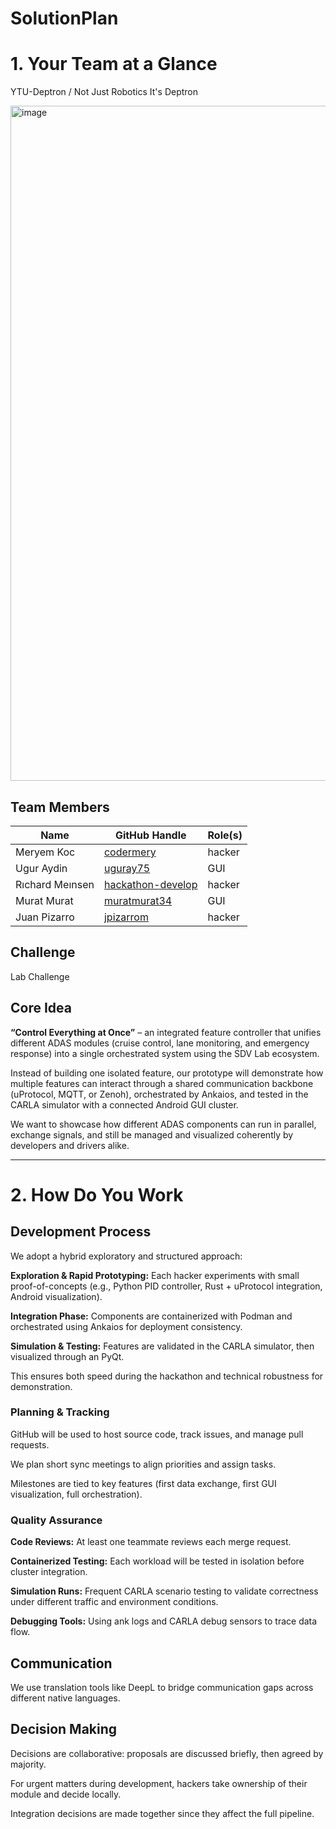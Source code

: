 # SolutionPlan

# 1. Your Team at a Glance

YTU-Deptron / Not Just Robotics It's Deptron

<img width="1080" height="1080" alt="image" src="https://github.com/user-attachments/assets/d52621d2-04f0-4aef-88a6-4312e925cec4" />


## Team Members  
| Name | GitHub Handle | Role(s) |
|-------|---------------|---------|
| Meryem Koc | [codermery](https://github.com/codermery) | hacker |
| Ugur Aydin | [uguray75](https://github.com/uguray75) | GUI |
| Rıchard Meınsen | [hackathon-develop](https://github.com/hackathon-develop)  | hacker |
| Murat Murat | [muratmurat34](https://github.com/muratmurat34) | GUI |
| Juan Pizarro | [jpizarrom](https://github.com/jpizarrom) | hacker |

## Challenge  
Lab Challenge

## Core Idea  
**“Control Everything at Once”** – an integrated feature controller that unifies different ADAS modules (cruise control, lane monitoring, and emergency response) into a single orchestrated system using the SDV Lab ecosystem.

Instead of building one isolated feature, our prototype will demonstrate how multiple features can interact through a shared communication backbone (uProtocol, MQTT, or Zenoh), orchestrated by Ankaios, and tested in the CARLA simulator with a connected Android GUI cluster.

We want to showcase how different ADAS components can run in parallel, exchange signals, and still be managed and visualized coherently by developers and drivers alike.

---

# 2. How Do You Work

## Development Process  

We adopt a hybrid exploratory and structured approach:

**Exploration & Rapid Prototyping:** Each hacker experiments with small proof-of-concepts (e.g., Python PID controller, Rust + uProtocol integration, Android visualization).

**Integration Phase:** Components are containerized with Podman and orchestrated using Ankaios for deployment consistency.

**Simulation & Testing:** Features are validated in the CARLA simulator, then visualized through an PyQt.

This ensures both speed during the hackathon and technical robustness for demonstration.

### Planning & Tracking  

GitHub will be used to host source code, track issues, and manage pull requests.

We plan short sync meetings to align priorities and assign tasks.

Milestones are tied to key features (first data exchange, first GUI visualization, full orchestration).

### Quality Assurance  

**Code Reviews:** At least one teammate reviews each merge request.

**Containerized Testing:** Each workload will be tested in isolation before cluster integration.

**Simulation Runs:** Frequent CARLA scenario testing to validate correctness under different traffic and environment conditions.

**Debugging Tools:** Using ank logs and CARLA debug sensors to trace data flow.

## Communication  

We use translation tools like DeepL to bridge communication gaps across different native languages.

## Decision Making  

Decisions are collaborative: proposals are discussed briefly, then agreed by majority.

For urgent matters during development, hackers take ownership of their module and decide locally.

Integration decisions are made together since they affect the full pipeline.
